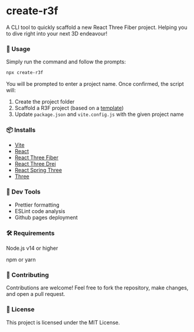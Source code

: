 # create-r3f

A CLI tool to quickly scaffold a new React Three Fiber project. Helping you to dive right into your next 3D endeavour!

### 🚀 Usage

Simply run the command and follow the prompts:

```sh
npx create-r3f
```

You will be prompted to enter a project name. Once confirmed, the script will:

1. Create the project folder
2. Scaffold a R3F project (based on a [template](https://github.com/kristianpayne1/r3f-template))
3. Update `package.json` and `vite.config.js` with the given project name

### 📦 Installs

- [Vite](https://vite.dev/)
- [React](https://react.dev/)
- [React Three Fiber](https://r3f.docs.pmnd.rs/getting-started/introduction)
- [React Three Drei](https://github.com/pmndrs/drei)
- [React Spring Three](https://www.react-spring.dev/)
- [Three](https://threejs.org/)

### 🔧 Dev Tools

- Prettier formatting
- ESLint code analysis
- Github pages deployment

### 🛠️ Requirements

Node.js v14 or higher

npm or yarn

### 🤝 Contributing

Contributions are welcome! Feel free to fork the repository, make changes, and open a pull request.

### 📜 License

This project is licensed under the MIT License.
